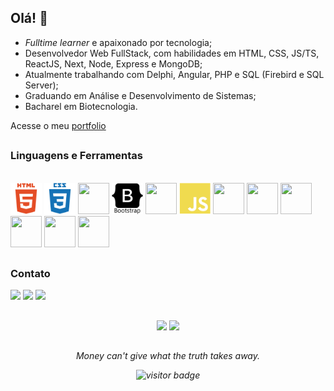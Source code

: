 ## Olá! 👋

  
- *Fulltime learner* e apaixonado por tecnologia;
- Desenvolvedor Web FullStack, com habilidades em HTML, CSS, JS/TS, ReactJS, Next, Node, Express e MongoDB;
- Atualmente trabalhando com Delphi, Angular, PHP e SQL (Firebird e SQL Server);
- Graduando em Análise e Desenvolvimento de Sistemas;
- Bacharel em Biotecnologia.


Acesse o meu [portfolio](https://matheus-ferreira-dev.vercel.app/)

  
##

### Linguagens e Ferramentas

<div style="display: inline_block"><br>
  <img width="50" height="50" src="https://raw.githubusercontent.com/devicons/devicon/00f02ef57fb7601fd1ddcc2fe6fe670fef3ae3e4/icons/html5/html5-plain-wordmark.svg"/>
  <img width="50" height="50" src="https://raw.githubusercontent.com/devicons/devicon/00f02ef57fb7601fd1ddcc2fe6fe670fef3ae3e4/icons/css3/css3-plain-wordmark.svg"/>
  <img width="50" height="50" src="https://cdn.jsdelivr.net/gh/devicons/devicon/icons/sass/sass-original.svg"/>
  <img width="50" height="50" src="https://raw.githubusercontent.com/devicons/devicon/00f02ef57fb7601fd1ddcc2fe6fe670fef3ae3e4/icons/bootstrap/bootstrap-plain-wordmark.svg"/>
  <img width="50" height="50" src="https://cdn.jsdelivr.net/gh/devicons/devicon/icons/tailwindcss/tailwindcss-plain.svg" />
  <img width="50" height="50" src="https://raw.githubusercontent.com/devicons/devicon/00f02ef57fb7601fd1ddcc2fe6fe670fef3ae3e4/icons/javascript/javascript-plain.svg"/>
  <img width="50" height="50" src="https://cdn.jsdelivr.net/gh/devicons/devicon/icons/typescript/typescript-original.svg" />
  <img width="50" height="50" src="https://cdn.jsdelivr.net/gh/devicons/devicon/icons/react/react-original-wordmark.svg" />
  <img width="50" height="50" src="https://cdn.jsdelivr.net/gh/devicons/devicon/icons/express/express-original.svg" />
  <img width="50" height="50" src="https://cdn.jsdelivr.net/gh/devicons/devicon/icons/mongodb/mongodb-plain-wordmark.svg" />
  <img width="50" height="50" src="https://cdn.jsdelivr.net/gh/devicons/devicon/icons/git/git-plain-wordmark.svg" />
  <img width="50" height="50" src="https://cdn.jsdelivr.net/gh/devicons/devicon/icons/vscode/vscode-original.svg" />
</div>

##
  
### Contato
<div>
  <a target="_blank" href="mailto:matheustferreira33@gmail.com"><img src="https://img.shields.io/badge/Gmail-D14836?style=for-the-badge&logo=gmail&logoColor=white"/></a>
  <a href="https://www.linkedin.com/in/matheus-tavares-ferreira-383745134/" target="_blank">  <img src="https://img.shields.io/badge/LinkedIn-0077B5?style=for-the-badge&logo=linkedin&logoColor=white" target="_blank"></a>
  <a href="https://twitter.com/matheusferr33" target="_blank">  <img src="https://img.shields.io/badge/Twitter-1DA1F2?style=for-the-badge&logo=twitter&logoColor=white"_blank""></a>
</div>
  
##

<div align="center">
  <img height="160"  src="https://github-readme-stats.vercel.app/api/top-langs/?username=matheus-ferreira1&layout=compact&theme=dark"/>
  <img height="160"  src="http://github-readme-streak-stats.herokuapp.com?user=matheus-ferreira1&theme=dark&layout=compact&date_format=M%20j%5B%2C%20Y%5D"/>
    
</div>

##
 
<p align="center">
 <i> Money can't give what the truth takes away. <i>
</p>

<p align="center">
  <img src="https://visitor-badge.laobi.icu/badge?page_id=cmatheus-ferreira1.matheus-ferreira1" alt="visitor badge"/>       
</p>


 
